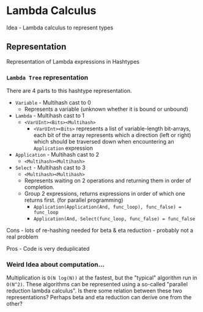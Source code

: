 # Lambda Calculus

Idea - Lambda calculus to represent types

## Representation

Representation of Lambda expressions in Hashtypes

### `Lambda Tree` representation
There are 4 parts to this hashtype representation.
 - `Variable` - Multihash cast to 0
   - Represents a variable (unknown whether it is bound or unbound)
 - `Lambda` - Multihash cast to 1
   - `<VarUInt><Bits><Multihash>`
     - `<VarUInt><Bits>` represents a list of variable-length bit-arrays, each bit of the array represents which a direction (left or right) which should be traversed down when encountering an `Application` expression
 - `Application` - Multihash cast to 2
   - `<Multihash><Multihash>`
 - `Select` - Multihash cast to 3
   - `<Multihash><Multihash>`
   - Represents waiting on 2 operations and returning them in order of completion.
   - Group 2 expressions, returns expressions in order of which one returns first. (for parallel programming)
     - `Application(Application(And, func_loop), func_false) = func_loop`
     - `Application(And, Select(func_loop, func_false) = func_false`

Cons - lots of re-hashing needed for beta & eta reduction - probably not a real problem

Pros - Code is very deduplicated

### Weird Idea about computation...
Multiplication is `O(N log(N))` at the fastest, but the "typical" algorithm run in `O(N^2)`. These algorithms can be represented using a so-called "parallel reduction lambda calculus". Is there some relation between these two representations? Perhaps beta and eta reduction can derive one from the other?




